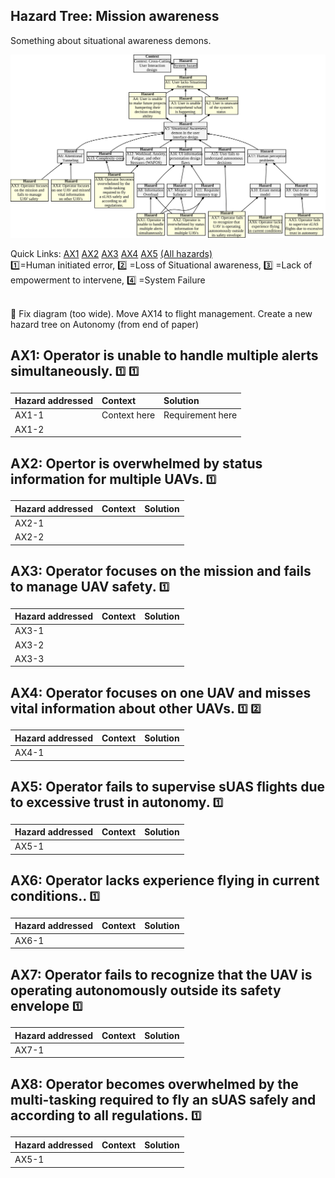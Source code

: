 ## Hazard Tree: Mission awareness

Something about situational awareness demons.

[![](figures/situationalawareness.svg)](#)

Quick Links: [AX1](#AX1) [AX2](#AX2) [AX3](#AX3) [AX4](#AX4) [AX5](#AX5) [(All hazards)](../README.md)<br>
:one:=Human initiated error, :two: =Loss of Situational awareness, :three: =Lack of empowerment to intervene, :four: =System Failure

<br>:construction: Fix diagram (too wide).  Move AX14 to flight management.  Create a new hazard tree on Autonomy (from end of paper)

## <a name="AX1">AX1: Operator is unable to handle multiple alerts simultaneously.</a> <sub><sup>:one:</sup></sub> <sub><sup>:one:</sup></sub>



| Hazard addressed | Context | Solution |
|:--|:--|:--|
|AX1-1|Context here|Requirement here|
|AX1-2|


## <a name="AX2">AX2: Opertor is overwhelmed by status information for multiple UAVs.</a> <sub><sup>:one:</sup></sub>

| Hazard addressed | Context | Solution |
|:--|:--|:--|
|AX2-1|
|AX2-2|

## <a name="AX3">AX3: Operator focuses on the mission and fails to manage UAV safety.</a> <sub><sup>:one:</sup></sub>

| Hazard addressed | Context |Solution |
|:--|:--|:--|
|AX3-1|
|AX3-2|
|AX3-3|

## <a name="AX4">AX4: Operator focuses on one UAV and misses vital information about other UAVs.</a> <sub><sup>:one:</sup></sub> <sub><sup>:two:</sup></sub>


| Hazard addressed | Context | Solution |
|:--|:--|:--|
|AX4-1|

## <a name="AX5">AX5: Operator fails to supervise sUAS flights due to excessive trust in autonomy.</a> <sub><sup>:one:</sup></sub>

| Hazard addressed | Context | Solution |
|:--|:--|:--|
|AX5-1|

## <a name="AX6">AX6: Operator lacks experience flying in current conditions..</a> <sub><sup>:one:</sup></sub>

| Hazard addressed | Context | Solution |
|:--|:--|:--|
|AX6-1|

## <a name="AX5">AX7: Operator fails to recognize that the UAV is operating autonomously outside its safety envelope</a> <sub><sup>:one:</sup></sub>

| Hazard addressed | Context | Solution |
|:--|:--|:--|
|AX7-1|

## <a name="AX8">AX8: Operator becomes overwhelmed by the multi-tasking required to fly an sUAS safely and according to all regulations.</a> <sub><sup>:one:</sup></sub>

| Hazard addressed | Context | Solution |
|:--|:--|:--|
|AX5-1|


